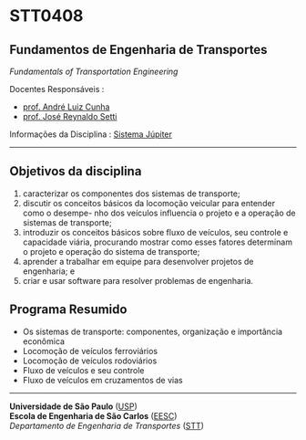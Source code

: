 # STT0408
## Fundamentos de Engenharia de Transportes

*Fundamentals of Transportation Engineering*

Docentes Responsáveis
: 
- [prof. André Luiz Cunha](https://scholar.google.com/citations?hl=pt-BR&user=HI0CQJMAAAAJ&view_op=list_works&authuser=1&sortby=pubdate)
- [prof. José Reynaldo Setti](https://scholar.google.com/citations?hl=pt-BR&user=dhzpfA0AAAAJ&view_op=list_works&authuser=1&sortby=pubdate)


Informações da Disciplina
: [Sistema Júpiter](https://uspdigital.usp.br/jupiterweb/obterDisciplina?sgldis=STT0408)

---

## Objetivos da disciplina

1. caracterizar os componentes dos sistemas de transporte;
2. discutir os conceitos básicos da locomoção veicular para entender como o desempe-
nho dos veículos influencia o projeto e a operação de sistemas de transporte;
3. introduzir os conceitos básicos sobre fluxo de veículos, seu controle e capacidade
viária, procurando mostrar como esses fatores determinam o projeto e operação do
sistema de transporte;
4. aprender a trabalhar em equipe para desenvolver projetos de engenharia; e
5. criar e usar software para resolver problemas de engenharia.

## Programa Resumido

- Os sistemas de transporte: componentes, organização e importância econômica
- Locomoção de veículos ferroviários
- Locomoção de veículos rodoviários
- Fluxo de veículos e seu controle
- Fluxo de veículos em cruzamentos de vias


---
**Universidade de São Paulo** ([USP](https://www5.usp.br/))   
**Escola de Engenharia de São Carlos** ([EESC](https://eesc.usp.br/))   
*Departamento de Engenharia de Transportes* ([STT](https://eesc.usp.br/ppgs/stt/))   
